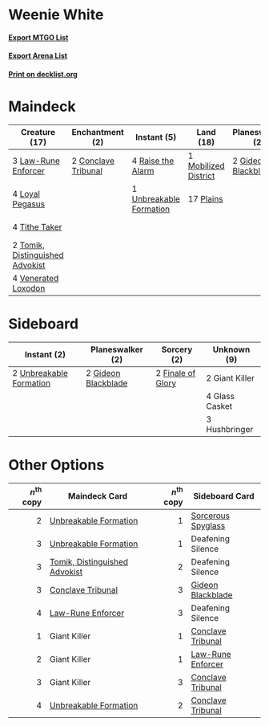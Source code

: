 # Weenie White

#### [Export MTGO List](../collection/Weenie%20White/Weenie%20White.txt)
#### [Export Arena List](../collection/Weenie%20White/Weenie%20White_arena.txt)
#### [Print on decklist.org](http://decklist.org/?deckmain=4%09Castle%20Ardenvale%0A2%09Conclave%20Tribunal%0A4%09Faerie%20Guidemother%0A2%09Gideon%20Blackblade%0A4%09Heraldic%20Banner%0A3%09Law-Rune%20Enforcer%0A4%09Loyal%20Pegasus%0A1%09Mobilized%20District%0A17%09Plains%0A4%09Raise%20the%20Alarm%0A4%09Tithe%20Taker%0A2%09Tomik,%20Distinguished%20Advokist%0A1%09Unbreakable%20Formation%0A4%09Venerable%20Knight%0A4%09Venerated%20Loxodon&deckside=2%09Finale%20of%20Glory%0A2%09Giant%20Killer%0A2%09Gideon%20Blackblade%0A4%09Glass%20Casket%0A3%09Hushbringer%0A2%09Unbreakable%20Formation)
# Maindeck

|                                              Creature (17)                                               |                                       Enchantment (2)                                        |                                           Instant (5)                                            |                                           Land (18)                                           |                                       Planeswalker (2)                                       |    Unknown (16)    |
|----------------------------------------------------------------------------------------------------------|----------------------------------------------------------------------------------------------|--------------------------------------------------------------------------------------------------|-----------------------------------------------------------------------------------------------|----------------------------------------------------------------------------------------------|--------------------|
|3 [Law-Rune Enforcer](http://gatherer.wizards.com/Pages/Card/Details.aspx?multiverseid=460947)            |2 [Conclave Tribunal](http://gatherer.wizards.com/Pages/Card/Details.aspx?multiverseid=452756)|4 [Raise the Alarm](http://gatherer.wizards.com/Pages/Card/Details.aspx?multiverseid=416853)      |1 [Mobilized District](http://gatherer.wizards.com/Pages/Card/Details.aspx?multiverseid=461176)|2 [Gideon Blackblade](http://gatherer.wizards.com/Pages/Card/Details.aspx?multiverseid=463943)|4 Castle Ardenvale  |
|4 [Loyal Pegasus](http://gatherer.wizards.com/Pages/Card/Details.aspx?multiverseid=446065)                |                                                                                              |1 [Unbreakable Formation](http://gatherer.wizards.com/Pages/Card/Details.aspx?multiverseid=457173)|17 [Plains](http://gatherer.wizards.com/Pages/Card/Details.aspx?multiverseid=439856)           |                                                                                              |4 Faerie Guidemother|
|4 [Tithe Taker](http://gatherer.wizards.com/Pages/Card/Details.aspx?multiverseid=457171)                  |                                                                                              |                                                                                                  |                                                                                               |                                                                                              |4 Heraldic Banner   |
|2 [Tomik, Distinguished Advokist](http://gatherer.wizards.com/Pages/Card/Details.aspx?multiverseid=460961)|                                                                                              |                                                                                                  |                                                                                               |                                                                                              |4 Venerable Knight  |
|4 [Venerated Loxodon](http://gatherer.wizards.com/Pages/Card/Details.aspx?multiverseid=452780)            |                                                                                              |                                                                                                  |                                                                                               |                                                                                              |                    |


# Sideboard

|                                           Instant (2)                                            |                                       Planeswalker (2)                                       |                                        Sorcery (2)                                         | Unknown (9)  |
|--------------------------------------------------------------------------------------------------|----------------------------------------------------------------------------------------------|--------------------------------------------------------------------------------------------|--------------|
|2 [Unbreakable Formation](http://gatherer.wizards.com/Pages/Card/Details.aspx?multiverseid=457173)|2 [Gideon Blackblade](http://gatherer.wizards.com/Pages/Card/Details.aspx?multiverseid=463943)|2 [Finale of Glory](http://gatherer.wizards.com/Pages/Card/Details.aspx?multiverseid=460939)|2 Giant Killer|
|                                                                                                  |                                                                                              |                                                                                            |4 Glass Casket|
|                                                                                                  |                                                                                              |                                                                                            |3 Hushbringer |


# Other Options

|*n*<sup>th</sup> copy|                                             Maindeck Card                                              |*n*<sup>th</sup> copy|                                       Sideboard Card                                        |
|--------------------:|--------------------------------------------------------------------------------------------------------|--------------------:|---------------------------------------------------------------------------------------------|
|                    2|[Unbreakable Formation](http://gatherer.wizards.com/Pages/Card/Details.aspx?multiverseid=457173)        |                    1|[Sorcerous Spyglass](http://gatherer.wizards.com/Pages/Card/Details.aspx?multiverseid=435407)|
|                    3|[Unbreakable Formation](http://gatherer.wizards.com/Pages/Card/Details.aspx?multiverseid=457173)        |                    1|Deafening Silence                                                                            |
|                    3|[Tomik, Distinguished Advokist](http://gatherer.wizards.com/Pages/Card/Details.aspx?multiverseid=460961)|                    2|Deafening Silence                                                                            |
|                    3|[Conclave Tribunal](http://gatherer.wizards.com/Pages/Card/Details.aspx?multiverseid=452756)            |                    3|[Gideon Blackblade](http://gatherer.wizards.com/Pages/Card/Details.aspx?multiverseid=463943) |
|                    4|[Law-Rune Enforcer](http://gatherer.wizards.com/Pages/Card/Details.aspx?multiverseid=460947)            |                    3|Deafening Silence                                                                            |
|                    1|Giant Killer                                                                                            |                    1|[Conclave Tribunal](http://gatherer.wizards.com/Pages/Card/Details.aspx?multiverseid=452756) |
|                    2|Giant Killer                                                                                            |                    1|[Law-Rune Enforcer](http://gatherer.wizards.com/Pages/Card/Details.aspx?multiverseid=460947) |
|                    3|Giant Killer                                                                                            |                    3|[Conclave Tribunal](http://gatherer.wizards.com/Pages/Card/Details.aspx?multiverseid=452756) |
|                    4|[Unbreakable Formation](http://gatherer.wizards.com/Pages/Card/Details.aspx?multiverseid=457173)        |                    2|[Conclave Tribunal](http://gatherer.wizards.com/Pages/Card/Details.aspx?multiverseid=452756) |

